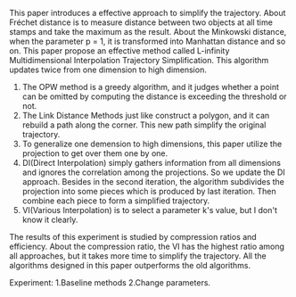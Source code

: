 This paper introduces a effective approach to simplify the trajectory. About Fréchet distance is to measure distance between two objects at all time stamps and take the maximum as the result. About the Minkowski distance, when the parameter p = 1, it is transformed into Manhattan distance and so on. This paper propose an effective method called L-infinity Multidimensional Interpolation Trajectory Simplification. This algorithm updates twice from one dimension to high dimension.
1. The OPW method is a greedy algorithm, and it judges whether a point can be omitted by computing the distance is exceeding the threshold or not.
2. The Link Distance Methods just like construct a polygon, and it can rebuild a path along the corner. This new path simplify the original trajectory.
3. To generalize one demension to high dimensions, this paper utilize the projection to get over them one by one.
4. DI(Direct Interpolation) simply gathers information from all dimensions and ignores the correlation among the projections. So we update the DI approach. Besides in the second iteration, the algorithm subdivides the projection into some pieces which is produced by last iteration. Then combine each piece to form a simplified trajectory.
5. VI(Various Interpolation) is to select a parameter k's value, but I don't know it clearly.

The results of this experiment is studied by compression ratios and efficiency. About the compression ratio, the VI has the highest ratio among all approaches, but it takes more time to simplify the trajectory. All the algorithms designed in this paper outperforms the old algorithms.

Experiment: 1.Baseline methods 2.Change parameters.
